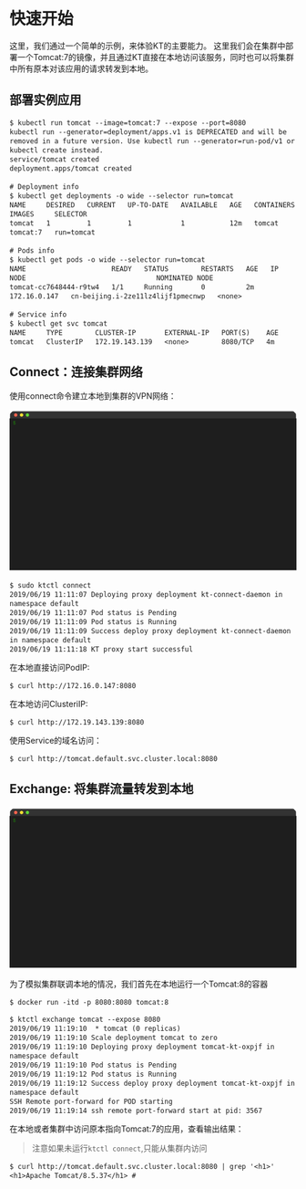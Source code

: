 # 快速开始

这里，我们通过一个简单的示例，来体验KT的主要能力。 这里我们会在集群中部署一个Tomcat:7的镜像，并且通过KT直接在本地访问该服务，同时也可以将集群中所有原本对该应用的请求转发到本地。

## 部署实例应用

``` shell
$ kubectl run tomcat --image=tomcat:7 --expose --port=8080
kubectl run --generator=deployment/apps.v1 is DEPRECATED and will be removed in a future version. Use kubectl run --generator=run-pod/v1 or kubectl create instead.
service/tomcat created
deployment.apps/tomcat created

# Deployment info
$ kubectl get deployments -o wide --selector run=tomcat
NAME     DESIRED   CURRENT   UP-TO-DATE   AVAILABLE   AGE   CONTAINERS   IMAGES     SELECTOR
tomcat   1         1         1            1           12m   tomcat       tomcat:7   run=tomcat

# Pods info
$ kubectl get pods -o wide --selector run=tomcat
NAME                     READY   STATUS        RESTARTS   AGE   IP             NODE                                NOMINATED NODE
tomcat-cc7648444-r9tw4   1/1     Running       0          2m    172.16.0.147   cn-beijing.i-2ze11lz4lijf1pmecnwp   <none>

# Service info
$ kubectl get svc tomcat
NAME     TYPE        CLUSTER-IP       EXTERNAL-IP   PORT(S)    AGE
tomcat   ClusterIP   172.19.143.139   <none>        8080/TCP   4m
```

## Connect：连接集群网络

使用connect命令建立本地到集群的VPN网络：

![](../_media/demo-1.gif)

```shell
$ sudo ktctl connect
2019/06/19 11:11:07 Deploying proxy deployment kt-connect-daemon in namespace default
2019/06/19 11:11:07 Pod status is Pending
2019/06/19 11:11:09 Pod status is Running
2019/06/19 11:11:09 Success deploy proxy deployment kt-connect-daemon in namespace default
2019/06/19 11:11:18 KT proxy start successful
```

在本地直接访问PodIP:

```
$ curl http://172.16.0.147:8080             
```

在本地访问ClusteriIP:

```
$ curl http://172.19.143.139:8080             
```

使用Service的域名访问：

```
$ curl http://tomcat.default.svc.cluster.local:8080
```

## Exchange: 将集群流量转发到本地

![](../_media/demo-2.gif)

为了模拟集群联调本地的情况，我们首先在本地运行一个Tomcat:8的容器

```
$ docker run -itd -p 8080:8080 tomcat:8
```

```
$ ktctl exchange tomcat --expose 8080
2019/06/19 11:19:10  * tomcat (0 replicas)
2019/06/19 11:19:10 Scale deployment tomcat to zero
2019/06/19 11:19:10 Deploying proxy deployment tomcat-kt-oxpjf in namespace default
2019/06/19 11:19:10 Pod status is Pending
2019/06/19 11:19:12 Pod status is Running
2019/06/19 11:19:12 Success deploy proxy deployment tomcat-kt-oxpjf in namespace default
SSH Remote port-forward for POD starting
2019/06/19 11:19:14 ssh remote port-forward start at pid: 3567
```

在本地或者集群中访问原本指向Tomcat:7的应用，查看输出结果：

> 注意如果未运行`ktctl connect`,只能从集群内访问

```
$ curl http://tomcat.default.svc.cluster.local:8080 | grep '<h1>'
<h1>Apache Tomcat/8.5.37</h1> #
```
